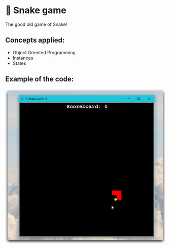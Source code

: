 # 🐍 Snake game
The good old game of Snake!

## Concepts applied:
- Object Oriented Programming 
- Instances
- States

## Example of the code:
![snake_game](snake_game.gif)
